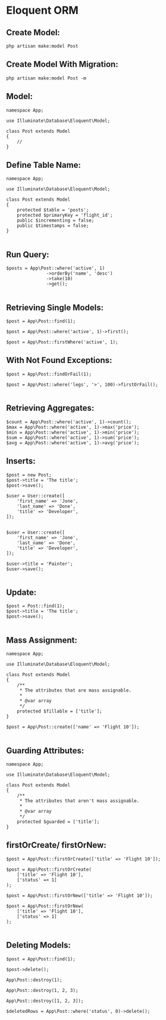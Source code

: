 # Eloquent ORM

## Create Model:
```
php artisan make:model Post
```

## Create Model With Migration:
```
php artisan make:model Post -m
```

## Model:
```
namespace App;

use Illuminate\Database\Eloquent\Model;

class Post extends Model
{
    //
}

```

## Define Table Name:
```
namespace App;

use Illuminate\Database\Eloquent\Model;

class Post extends Model
{
    protected $table = 'posts';
    protected $primaryKey = 'flight_id';
    public $incrementing = false;
    public $timestamps = false;
}
 
```

## Run Query:
```
$posts = App\Post::where('active', 1)
               ->orderBy('name', 'desc')
               ->take(10)
               ->get();
 
```

## Retrieving Single Models:
```
$post = App\Post::find(1);

$post = App\Post::where('active', 1)->first();

$post = App\Post::firstWhere('active', 1);

```

## With Not Found Exceptions:
```
$post = App\Post::findOrFail(1);

$post = App\Post::where('legs', '>', 100)->firstOrFail();
 
```

## Retrieving Aggregates:
```
$count = App\Post::where('active', 1)->count();
$max = App\Post::where('active', 1)->max('price');
$min = App\Post::where('active', 1)->min('price');
$sum = App\Post::where('active', 1)->sum('price');
$avg = App\Post::where('active', 1)->avg('price');
```

## Inserts:
```
$post = new Post;
$post->title = 'The title';
$post->save();
```
```
$user = User::create([
    'first_name' => 'Jone',
    'last_name' => 'Done',
    'title' => 'Developer',
]);
 
```
```
$user = User::create([
    'first_name' => 'Jone',
    'last_name' => 'Done',
    'title' => 'Developer',
]);

$user->title = 'Painter';
$user->save();
 
```

## Update:
```
$post = Post::find(1);
$post->title = 'The title';
$post->save();
 
```

## Mass Assignment:
```
namespace App;

use Illuminate\Database\Eloquent\Model;

class Post extends Model
{
    /**
     * The attributes that are mass assignable.
     *
     * @var array
     */
    protected $fillable = ['title'];
}
```
```
$post = App\Post::create(['name' => 'Flight 10']);
 
```

## Guarding Attributes:

```
namespace App;

use Illuminate\Database\Eloquent\Model;

class Post extends Model
{
    /**
     * The attributes that aren't mass assignable.
     *
     * @var array
     */
    protected $guarded = ['title'];
}

``` 

## firstOrCreate/ firstOrNew:
```
$post = App\Post::firstOrCreate(['title' => 'Flight 10']);

$post = App\Post::firstOrCreate(
    ['title' => 'Flight 10'],
    ['status' => 1]
);

$post = App\Post::firstOrNew(['title' => 'Flight 10']);

$post = App\Post::firstOrNew(
    ['title' => 'Flight 10'],
    ['status' => 1]
);
 
```

## Deleting Models:
```
$post = App\Post::find(1);

$post->delete();

```

```
App\Post::destroy(1);

App\Post::destroy(1, 2, 3);

App\Post::destroy([1, 2, 3]);
```

```
$deletedRows = App\Post::where('status', 0)->delete();
```